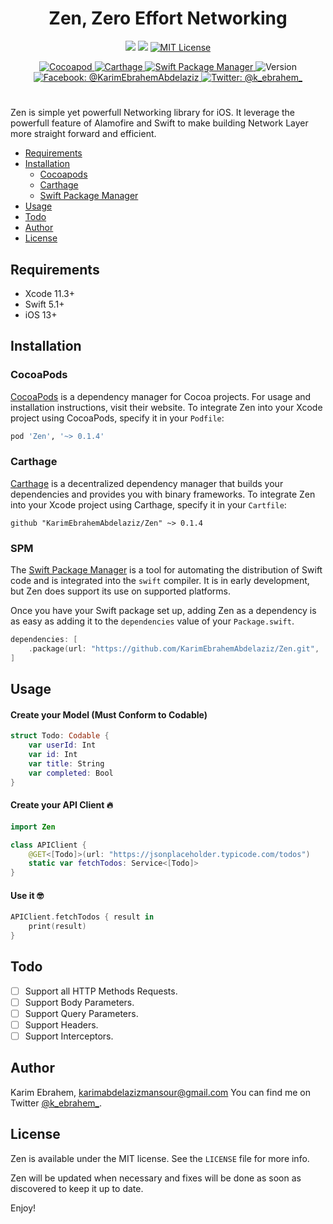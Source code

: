<h1 align="center"><b>Zen, Zero Effort Networking</b></h1>

<p align="center">
  <img src="https://github.com/KarimEbrahemAbdelaziz/Zen/workflows/Build/badge.svg" />
  <img src="https://img.shields.io/badge/Swift-5.1+-orange.svg" />
  <a href="https://github.com/KarimEbrahemAbdelaziz/Zen/blob/master/LICENSE">
      <img src="http://img.shields.io/badge/license-MIT-70a1fb.svg?style=flat" alt="MIT License" />
  </a>
</p>

<p align="center">
    <a href="https://cocoadocs.org/pods/Zen/">
        <img src="http://img.shields.io/badge/Cocoapods-available-green.svg?style=flat" alt="Cocoapod" />
    </a>
    <a href="https://github.com/KarimEbrahemAbdelaziz/Zen">
        <img src="http://img.shields.io/badge/Carthage-available-green.svg?style=flat" alt="Carthage" />
    </a>
    <a href="https://github.com/KarimEbrahemAbdelaziz/Zen">
        <img src="http://img.shields.io/badge/Swift Package Manager-available-green.svg?style=flat" alt="Swift Package Manager" />
    </a>
    <img src="http://img.shields.io/badge/version-0.1.4-green.svg?style=flat" alt="Version" />
    <br>
    <a href="https://www.facebook.com/KarimEbrahemAbdelaziz">
        <img src="http://img.shields.io/badge/facebook-%40KarimEbrahemAbdelaziz-70a1fb.svg?style=flat" alt="Facebook: @KarimEbrahemAbdelaziz" />
    </a>
    <a href="https://twitter.com/@k_ebrahem_">
        <img src="https://img.shields.io/badge/twitter-@k_ebrahem_-blue.svg?style=flat" alt="Twitter: @k_ebrahem_" />
    </a>
</p>

#

Zen is simple yet powerfull Networking library for iOS. It leverage the powerfull feature of Alamofire and Swift to make building Network Layer more straight forward and efficient.

- [Requirements](#requirements)
- [Installation](#installation)
    - [Cocoapods](#cocoapods)
    - [Carthage](#carthage)
    - [Swift Package Manager](#spm)
- [Usage](#usage)
- [Todo](#todo)
- [Author](#author)
- [License](#license)


## Requirements

* Xcode 11.3+
* Swift 5.1+
* iOS 13+

## Installation

### CocoaPods

[CocoaPods](https://cocoapods.org) is a dependency manager for Cocoa projects. For usage and installation instructions, visit their website. To integrate Zen into your Xcode project using CocoaPods, specify it in your `Podfile`:

```ruby
pod 'Zen', '~> 0.1.4'
```

### Carthage

[Carthage](https://github.com/Carthage/Carthage) is a decentralized dependency manager that builds your dependencies and provides you with binary frameworks. To integrate Zen into your Xcode project using Carthage, specify it in your `Cartfile`:

```ogdl
github "KarimEbrahemAbdelaziz/Zen" ~> 0.1.4
```

### SPM

The [Swift Package Manager](https://swift.org/package-manager/) is a tool for automating the distribution of Swift code and is integrated into the `swift` compiler. It is in early development, but Zen does support its use on supported platforms.

Once you have your Swift package set up, adding Zen as a dependency is as easy as adding it to the `dependencies` value of your `Package.swift`.

```swift
dependencies: [
    .package(url: "https://github.com/KarimEbrahemAbdelaziz/Zen.git", .upToNextMajor(from: "0.1.4"))
]
```

## Usage

#### Create your Model (Must Conform to Codable)
```swift
struct Todo: Codable {
    var userId: Int
    var id: Int
    var title: String
    var completed: Bool
}
```

#### Create your API Client 🔥
```swift
import Zen

class APIClient {
    @GET<[Todo]>(url: "https://jsonplaceholder.typicode.com/todos")
    static var fetchTodos: Service<[Todo]>
}
```

#### Use it 🤓
```swift
APIClient.fetchTodos { result in
    print(result)
}
```

## Todo

- [ ] Support all HTTP Methods Requests.
- [ ] Support Body Parameters.
- [ ] Support Query Parameters.
- [ ] Support Headers.
- [ ] Support Interceptors.

## Author

Karim Ebrahem, karimabdelazizmansour@gmail.com
You can find me on Twitter [@k_ebrahem_](https://twitter.com/k_ebrahem_).

## License

Zen is available under the MIT license. See the `LICENSE` file for more info.

Zen will be updated when necessary and fixes will be done as soon as discovered to keep it up to date.

Enjoy!
